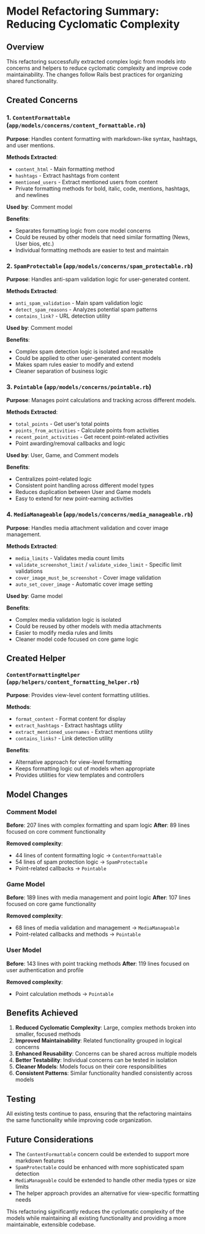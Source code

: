 # Model Refactoring Summary: Reducing Cyclomatic Complexity

## Overview

This refactoring successfully extracted complex logic from models into concerns and helpers to reduce cyclomatic complexity and improve code maintainability. The changes follow Rails best practices for organizing shared functionality.

## Created Concerns

### 1. `ContentFormattable` (`app/models/concerns/content_formattable.rb`)

**Purpose**: Handles content formatting with markdown-like syntax, hashtags, and user mentions.

**Methods Extracted**:
- `content_html` - Main formatting method
- `hashtags` - Extract hashtags from content
- `mentioned_users` - Extract mentioned users from content
- Private formatting methods for bold, italic, code, mentions, hashtags, and newlines

**Used by**: Comment model

**Benefits**:
- Separates formatting logic from core model concerns
- Could be reused by other models that need similar formatting (News, User bios, etc.)
- Individual formatting methods are easier to test and maintain

### 2. `SpamProtectable` (`app/models/concerns/spam_protectable.rb`)

**Purpose**: Handles anti-spam validation logic for user-generated content.

**Methods Extracted**:
- `anti_spam_validation` - Main spam validation logic
- `detect_spam_reasons` - Analyzes potential spam patterns
- `contains_link?` - URL detection utility

**Used by**: Comment model

**Benefits**:
- Complex spam detection logic is isolated and reusable
- Could be applied to other user-generated content models
- Makes spam rules easier to modify and extend
- Cleaner separation of business logic

### 3. `Pointable` (`app/models/concerns/pointable.rb`)

**Purpose**: Manages point calculations and tracking across different models.

**Methods Extracted**:
- `total_points` - Get user's total points
- `points_from_activities` - Calculate points from activities
- `recent_point_activities` - Get recent point-related activities
- Point awarding/removal callbacks and logic

**Used by**: User, Game, and Comment models

**Benefits**:
- Centralizes point-related logic
- Consistent point handling across different model types
- Reduces duplication between User and Game models
- Easy to extend for new point-earning activities

### 4. `MediaManageable` (`app/models/concerns/media_manageable.rb`)

**Purpose**: Handles media attachment validation and cover image management.

**Methods Extracted**:
- `media_limits` - Validates media count limits
- `validate_screenshot_limit` / `validate_video_limit` - Specific limit validations
- `cover_image_must_be_screenshot` - Cover image validation
- `auto_set_cover_image` - Automatic cover image setting

**Used by**: Game model

**Benefits**:
- Complex media validation logic is isolated
- Could be reused by other models with media attachments
- Easier to modify media rules and limits
- Cleaner model code focused on core game logic

## Created Helper

### `ContentFormattingHelper` (`app/helpers/content_formatting_helper.rb`)

**Purpose**: Provides view-level content formatting utilities.

**Methods**:
- `format_content` - Format content for display
- `extract_hashtags` - Extract hashtags utility
- `extract_mentioned_usernames` - Extract mentions utility
- `contains_links?` - Link detection utility

**Benefits**:
- Alternative approach for view-level formatting
- Keeps formatting logic out of models when appropriate
- Provides utilities for view templates and controllers

## Model Changes

### Comment Model
**Before**: 207 lines with complex formatting and spam logic
**After**: 89 lines focused on core comment functionality

**Removed complexity**:
- 44 lines of content formatting logic → `ContentFormattable`
- 54 lines of spam protection logic → `SpamProtectable`
- Point-related callbacks → `Pointable`

### Game Model
**Before**: 189 lines with media management and point logic
**After**: 107 lines focused on core game functionality

**Removed complexity**:
- 68 lines of media validation and management → `MediaManageable`
- Point-related callbacks and methods → `Pointable`

### User Model
**Before**: 143 lines with point tracking methods
**After**: 119 lines focused on user authentication and profile

**Removed complexity**:
- Point calculation methods → `Pointable`

## Benefits Achieved

1. **Reduced Cyclomatic Complexity**: Large, complex methods broken into smaller, focused methods
2. **Improved Maintainability**: Related functionality grouped in logical concerns
3. **Enhanced Reusability**: Concerns can be shared across multiple models
4. **Better Testability**: Individual concerns can be tested in isolation
5. **Cleaner Models**: Models focus on their core responsibilities
6. **Consistent Patterns**: Similar functionality handled consistently across models

## Testing

All existing tests continue to pass, ensuring that the refactoring maintains the same functionality while improving code organization.

## Future Considerations

- The `ContentFormattable` concern could be extended to support more markdown features
- `SpamProtectable` could be enhanced with more sophisticated spam detection
- `MediaManageable` could be extended to handle other media types or size limits
- The helper approach provides an alternative for view-specific formatting needs

This refactoring significantly reduces the cyclomatic complexity of the models while maintaining all existing functionality and providing a more maintainable, extensible codebase.
